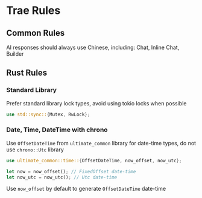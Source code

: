 # Trae Rules

## Common Rules

AI responses should always use Chinese, including: Chat, Inline Chat, Builder

## Rust Rules

### Standard Library

Prefer standard library lock types, avoid using tokio locks when possible

```rust
use std::sync::{Mutex, RwLock};
```

### Date, Time, DateTime with chrono

Use `OffsetDateTime` from `ultimate_common` library for date-time types, do not use `chrono::Utc` library

```rust
use ultimate_common::time::{OffsetDateTime, now_offset, now_utc};

let now = now_offset(); // FixedOffset date-time
let now_utc = now_utc(); // Utc date-time
```

Use `now_offset` by default to generate `OffsetDateTime` date-time
